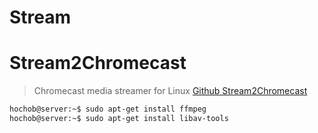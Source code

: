 # Stream

# Stream2Chromecast


> Chromecast media streamer for Linux [Github Stream2Chromecast](https://github.com/Pat-Carter/stream2chromecast)

```sh
hochob@server:~$ sudo apt-get install ffmpeg
hochob@server:~$ sudo apt-get install libav-tools
```